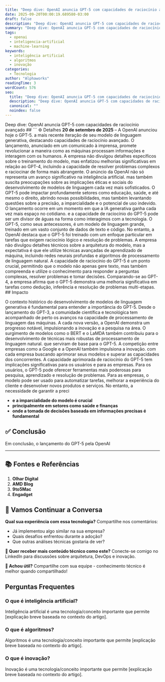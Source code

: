 ```yaml
---
title: "Deep dive: OpenAI anuncia GPT-5 com capacidades de raciocínio avançado"
date: 2025-09-20T00:00:19.689580-03:00
draft: false
description: "Deep dive: OpenAI anuncia GPT-5 com capacidades de raciocínio avançado  ``` ⚙️ Detalhes **20 de setembro de 2025** – A OpenAI anunciou hoje o GPT-5. a mais r..."
summary: "Deep dive: OpenAI anuncia GPT-5 com capacidades de raciocínio avançado  ``` ⚙️ Detalhes **20 de setembro de 2025** – A OpenAI anunciou hoje o GPT-5. a mais r..."
tags:
  - openai
  - inteligencia-artificial
  - machine-learning
keywords:
  - inteligência artificial
  - algoritmos
  - inovação
categories:
  - Tecnologia
author: "Alphaworks"
readingTime: 3
wordCount: 576
seo:
  title: "Deep dive: OpenAI anuncia GPT-5 com capacidades de raciocínio avançado"
  description: "Deep dive: OpenAI anuncia GPT-5 com capacidades de raciocínio avançado  ``` ⚙️ Detalhes **20 de setembro de 2025** – A OpenAI anunciou hoje o GPT-5. a mais r..."
  canonical: ""
  noindex: false
---
```


Deep dive: OpenAI anuncia GPT-5 com capacidades de raciocínio avançado ## ``` ⚙️ Detalhes **20 de setembro de 2025** – A OpenAI anunciou hoje o GPT-5. a mais recente iteração de seu modelo de linguagem generativa, destacando capacidades de raciocínio avançado. O lançamento, anunciado em um comunicado à imprensa, promete revolucionar a maneira como as máquinas processam informações e interagem com os humanos. A empresa não divulgou detalhes específicos sobre o treinamento do modelo, mas enfatizou melhorias significativas em relação ao GPT-4, incluindo a capacidade de resolver problemas complexos e raciocinar de forma mais abrangente. O anúncio da OpenAI não só representa um avanço significativo na inteligência artificial. mas também suscita preocupações sobre as implicações éticas e sociais do desenvolvimento de modelos de linguagem cada vez mais sofisticados. O GPT-5 pode impactar profundamente setores como educação, saúde, e até mesmo o direito, abrindo novas possibilidades, mas também levantando questões sobre a precisão, a imparcialidade e o potencial de uso indevido. O lançamento ocorre em um momento em que a IA generativa ganha cada vez mais espaço no cotidiano. e a capacidade de raciocínio do GPT-5 pode ser um divisor de águas na forma como interagimos com a tecnologia. O GPT-5, como seus antecessores, é um modelo de linguagem grande, treinado em um vasto conjunto de dados de texto e código. No entanto, a OpenAI destaca que o GPT-5 foi treinado com um enfoque particular em tarefas que exigem raciocínio lógico e resolução de problemas. A empresa não divulgou detalhes técnicos sobre a arquitetura do modelo, mas a expectativa é que ele utilize técnicas avançadas de aprendizado de máquina, incluindo redes neurais profundas e algoritmos de processamento de linguagem natural. A capacidade de raciocínio do GPT-5 é um ponto crucial, permitindo que o modelo não apenas gere texto, mas também compreenda e utilize o conhecimento para responder a perguntas complexas, resolver problemas e tomar decisões. Comparando-se ao GPT-4, a empresa afirma que o GPT-5 demonstra uma melhoria significativa em tarefas como dedução, inferência e resolução de problemas multi-etapas. ## Impacto

O contexto histórico do desenvolvimento de modelos de linguagem generativa é fundamental para entender a importância do GPT-5. Desde o lançamento do GPT-3, a comunidade científica e tecnológica tem acompanhado de perto os avanços na capacidade de processamento de linguagem das máquinas. A cada nova versão, a OpenAI demonstra um progresso notável, impulsionando a inovação e a pesquisa na área. O surgimento de modelos como o BERT e o LaMDA também contribuiu para o desenvolvimento de técnicas mais robustas de processamento de linguagem natural. que serviram de base para o GPT-5. A competição entre empresas como a Google e a OpenAI também impulsiona a inovação. com cada empresa buscando aprimorar seus modelos e superar as capacidades dos concorrentes. A capacidade aprimorada de raciocínio do GPT-5 tem implicações significativas para os usuários e para as empresas. Para os usuários, o GPT-5 pode oferecer ferramentas mais poderosas para pesquisa, aprendizado e resolução de problemas. Para as empresas, o modelo pode ser usado para automatizar tarefas, melhorar a experiência do cliente e desenvolver novos produtos e serviços. No entanto, a necessidade de garantir a preci

- **e a imparcialidade do modelo é crucial**
- **principalmente em setores como saúde e finanças**
- **onde a tomada de decisões baseada em informações precisas é fundamental**

 ## ✅ Conclusão

Em conclusão, o lançamento do GPT-5 pela OpenAI

---

## 📚 Fontes e Referências

1. **Olhar Digital**
2. **AMD Blog**
3. **9to5Mac**
4. **Engadget**

## 💬 Vamos Continuar a Conversa

**Qual sua experiência com essa tecnologia?** Compartilhe nos comentários:
- Já implementou algo similar na sua empresa?
- Quais desafios enfrentou durante a adoção?
- Que outras análises técnicas gostaria de ver?

**📧 Quer receber mais conteúdo técnico como este?** 
Conecte-se comigo no LinkedIn para discussões sobre arquitetura, DevOps e inovação.

**🔄 Achou útil?** Compartilhe com sua equipe - conhecimento técnico é melhor quando compartilhado!


## Perguntas Frequentes

### O que é inteligência artificial?

Inteligência artificial é uma tecnologia/conceito importante que permite [explicação breve baseada no contexto do artigo].

### O que é algoritmos?

Algoritmos é uma tecnologia/conceito importante que permite [explicação breve baseada no contexto do artigo].

### O que é inovação?

Inovação é uma tecnologia/conceito importante que permite [explicação breve baseada no contexto do artigo].

